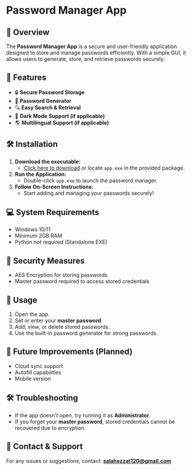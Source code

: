 # Password Manager App

## 📌 Overview
The **Password Manager App** is a secure and user-friendly application designed to store and manage passwords efficiently. With a simple GUI, it allows users to generate, store, and retrieve passwords securely.

## 🎯 Features
- 🔒 **Secure Password Storage**  
- 🔑 **Password Generator**  
- 🔍 **Easy Search & Retrieval**  
- 🌙 **Dark Mode Support (if applicable)**  
- 🌎 **Multilingual Support (if applicable)**  

## 🛠 Installation
1. **Download the executable:**  
   - [Click here to download](https://drive.google.com/file/d/1TExwLkgQKN2PvG1EIrpLLuwTpVfftgsd/view?usp=sharing) or locate `app.exe` in the provided package.  
2. **Run the Application:**  
   - Double-click `app.exe` to launch the password manager.  
3. **Follow On-Screen Instructions:**  
   - Start adding and managing your passwords securely!  

## 💻 System Requirements
- Windows 10/11  
- Minimum 2GB RAM  
- Python not required (Standalone EXE)  

## 🔐 Security Measures
- AES Encryption for storing passwords  
- Master password required to access stored credentials  

## 📝 Usage
1. Open the app.  
2. Set or enter your **master password**.  
3. Add, view, or delete stored passwords.  
4. Use the built-in password generator for strong passwords.  

## 🚀 Future Improvements (Planned)
- Cloud sync support  
- Autofill capabilities  
- Mobile version  

## 🛠 Troubleshooting
- If the app doesn't open, try running it as **Administrator**.  
- If you forget your **master password**, stored credentials cannot be recovered due to encryption.  

## 💎 Contact & Support
For any issues or suggestions, contact: **salahezzat120@gmail.com**

